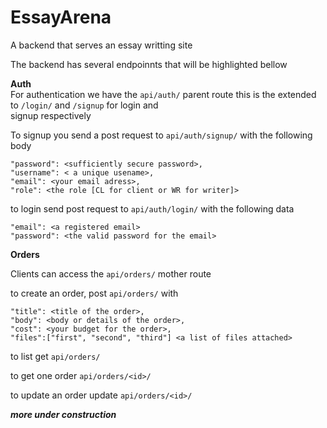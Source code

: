 # EssayArena
A backend that serves an essay writting site

The backend has several endpoinnts that will be highlighted bellow

**Auth**  
For authentication we have the `api/auth/` parent route
this is the extended to `/login/` and `/signup` for login and  
signup respectively

To signup you send a post request to `api/auth/signup/` with the following body

```
"password": <sufficiently secure password>,
"username": < a unique usename>,
"email": <your email adress>,
"role": <the role [CL for client or WR for writer]>
```

to login send post request to `api/auth/login/` with the following data
```
"email": <a registered email>
"password": <the valid password for the email>
```

**Orders**

Clients can access the `api/orders/` mother route

to create an order, post `api/orders/` with
```angular2
"title": <title of the order>,
"body": <body or details of the order>,
"cost": <your budget for the order>,
"files":["first", "second", "third"] <a list of files attached>
```

to list get `api/orders/`

to get one order `api/orders/<id>/`

to update an order update `api/orders/<id>/`

***more under construction***

